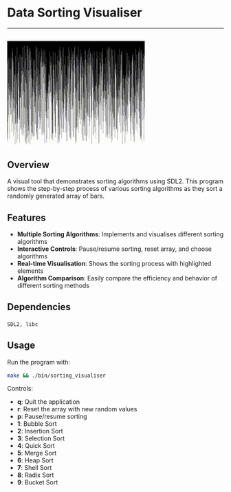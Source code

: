 # Data Sorting Visualiser

---
![sorting example](./output.gif)
---
## Overview
A visual tool that demonstrates sorting algorithms using SDL2. This program shows the step-by-step process of various sorting algorithms as they sort a randomly generated array of bars.

## Features

- **Multiple Sorting Algorithms**: Implements and visualises different sorting algorithms
- **Interactive Controls**: Pause/resume sorting, reset array, and choose algorithms
- **Real-time Visualisation**: Shows the sorting process with highlighted elements
- **Algorithm Comparison**: Easily compare the efficiency and behavior of different sorting methods

## Dependencies

```SDL2, libc```

## Usage

Run the program with:
```bash
make && ./bin/sorting_visualiser
```

Controls:
- **q**: Quit the application
- **r**: Reset the array with new random values
- **p**: Pause/resume sorting
- **1**: Bubble Sort
- **2**: Insertion Sort
- **3**: Selection Sort
- **4**: Quick Sort
- **5**: Merge Sort
- **6**: Heap Sort
- **7**: Shell Sort
- **8**: Radix Sort
- **9**: Bucket Sort
